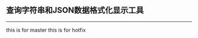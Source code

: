 ﻿
## 查询字符串和JSON数据格式化显示工具
-------------------------------------------------------

 this is for master
 this is for hotfix